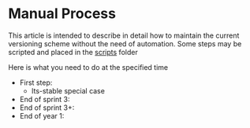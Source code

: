 # Manual Process
This article is intended to describe in detail how to maintain the current versioning scheme without the need of automation. Some steps may be scripted and placed in the [scripts] folder

Here is what you need to do at the specified time
- First step:
  - lts-stable special case
- End of sprint 3:
- End of sprint 3+:
- End of year 1:



[scripts]: /scripts/